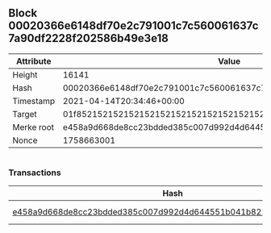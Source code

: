## Block 00020366e6148df70e2c791001c7c560061637c7a90df2228f202586b49e3e18

Attribute | Value
--- | ---
Height | 16141
Hash | 00020366e6148df70e2c791001c7c560061637c7a90df2228f202586b49e3e18
Timestamp | 2021-04-14T20:34:46+00:00
Target | 01f8521521521521521521521521521521521521521521521521521521521521
Merke root | e458a9d668de8cc23bdded385c007d992d4d644551b041b821b5cd16f3dfd82b
Nonce | 1758663001

```

```

### Transactions

Hash | Amount
--- | ---
[e458a9d668de8cc23bdded385c007d992d4d644551b041b821b5cd16f3dfd82b](e458a9d668de8cc23bdded385c007d992d4d644551b041b821b5cd16f3dfd82b.md) | 10.00000000 SKEPTI 

